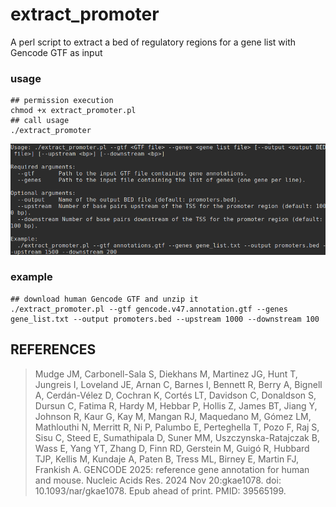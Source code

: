 # extract_promoter
A perl script to extract a bed of regulatory regions for a gene list with Gencode GTF as input

### usage
```
## permission execution
chmod +x extract_promoter.pl
## call usage
./extract_promoter
```


![res](https://github.com/cdesterke/extract_promoter/blob/main/usage.png)

### example
```
## download human Gencode GTF and unzip it
./extract_promoter.pl --gtf gencode.v47.annotation.gtf --genes gene_list.txt --output promoters.bed --upstream 1000 --downstream 100

```

## REFERENCES

> Mudge JM, Carbonell-Sala S, Diekhans M, Martinez JG, Hunt T, Jungreis I, Loveland JE, Arnan C, Barnes I, Bennett R, Berry A, Bignell A, Cerdán-Vélez D, Cochran K, Cortés LT, Davidson C, Donaldson S, Dursun C, Fatima R, Hardy M, Hebbar P, Hollis Z, James BT, Jiang Y, Johnson R, Kaur G, Kay M, Mangan RJ, Maquedano M, Gómez LM, Mathlouthi N, Merritt R, Ni P, Palumbo E, Perteghella T, Pozo F, Raj S, Sisu C, Steed E, Sumathipala D, Suner MM, Uszczynska-Ratajczak B, Wass E, Yang YT, Zhang D, Finn RD, Gerstein M, Guigó R, Hubbard TJP, Kellis M, Kundaje A, Paten B, Tress ML, Birney E, Martin FJ, Frankish A. GENCODE 2025: reference gene annotation for human and mouse. Nucleic Acids Res. 2024 Nov 20:gkae1078. doi: 10.1093/nar/gkae1078. Epub ahead of print. PMID: 39565199.
